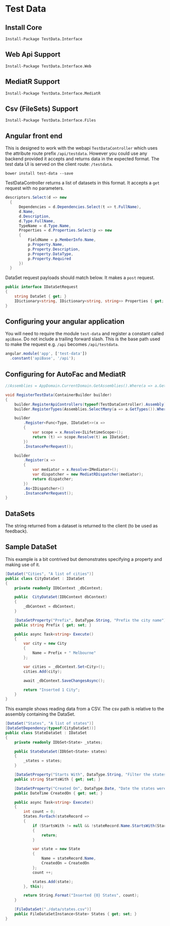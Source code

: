 # Test Data

## Install Core

```
Install-Package TestData.Interface
```

## Web Api Support

```
Install-Package TestData.Interface.Web
```

## MediatR Support

```
Install-Package TestData.Interface.MediatR
```

## Csv (FileSets) Support

```
Install-Package TestData.Interface.Files
```

## Angular front end

This is designed to work with the webapi `TestDataController` which uses the attribute route prefix `/api/testdata`. However you could use any backend provided it accepts and returns data in the expected format. The test data UI is served on the client route: `/testdata`.

```
bower install test-data --save
```

TestDataController returns a list of datasets in this format. It accepts a `get` request with no parameters.

``` csharp
descriptors.Select(d => new
  {
      Dependencies = d.Dependencies.Select(t => t.FullName),
      d.Name,
      d.Description,
      d.Type.FullName,
      TypeName = d.Type.Name,
      Properties = d.Properties.Select(p => new
      {
          FieldName = p.MemberInfo.Name,
          p.Property.Name,
          p.Property.Description,
          p.Property.DataType,
          p.Property.Required
      })
  }
```

DataSet request payloads should match below. It makes a `post` request.

``` csharp
public interface IDataSetRequest
{
    string DataSet { get; }
    IDictionary<string, IDictionary<string, string>> Properties { get; }
}
```

## Configuring your angular application

You will need to require the module `test-data` and register a constant called `apiBase`. Do not include a trailing forward slash. This is the base path used to make the request e.g. `/api` becomes `/api/testdata`.

``` js
angular.module('app', ['test-data'])
  .constant('apiBase', '/api');
```

## Configuring for AutoFac and MediatR

``` csharp
//Assemblies = AppDomain.CurrentDomain.GetAssemblies().Where(a => a.GetName().Name.StartsWith("demo") || a.GetName().Name.StartsWith("TestData")).ToArray();

void RegisterTestData(ContainerBuilder builder)
{
    builder.RegisterApiControllers(typeof(TestDataController).Assembly);
    builder.RegisterTypes(Assemblies.SelectMany(a => a.GetTypes()).Where(x => !x.IsAbstract && typeof(IDataSet).IsAssignableFrom(x)).ToArray());

    builder
        .Register<Func<Type, IDataSet>>(x =>
        {
            var scope = x.Resolve<ILifetimeScope>();
            return (t) => scope.Resolve(t) as IDataSet;
        })
        .InstancePerRequest();

    builder
        .Register(x =>
        {
            var mediator = x.Resolve<IMediator>();
            var dispatcher = new MediatRDispatcher(mediator);
            return dispatcher;
        })
        .As<IDispatcher>()
        .InstancePerRequest();
}
```

## DataSets

The string returned from a dataset is returned to the client (to be used as feedback).

## Sample DataSet

This example is a bit contrived but demonstrates specifying a property and making use of it.

``` csharp
[DataSet("Cities", "A list of cities")]
public class CityDataSet : IDataSet
{
    private readonly IDbContext _dbContext;

    public  CityDataSet(IDbContext dbContext)
    {
        _dbContext = dbContext;
    }

    [DataSetProperty("Prefix", DataType.String, "Prefix the city name")]
    public string Prefix { get; set; }

    public async Task<string> Execute()
    {
        var city = new City
        {
            Name = Prefix + " Melbourne"
        };

        var cities = _dbContext.Set<City>();
        cities.Add(city);

        await _dbContext.SaveChangesAsync();

        return "Inserted 1 City";
    }
}
```

This example shows reading data from a CSV. The csv path is relative to the assembly containing the DataSet.

``` csharp
[DataSet("States", "A list of states")]
[DataSetDependency(typeof(CityDataSet))]
public class StateDataSet : IDataSet
{
    private readonly IDbSet<State> _states;

    public StateDataSet(IDbSet<State> states)
    {
        _states = states;
    }

    [DataSetProperty("Starts With", DataType.String, "Filter the states inserted", Required = true)]
    public string StartsWith { get; set; }

    [DataSetProperty("Created On", DataType.Date, "Date the states were created on")]
    public DateTime CreatedOn { get; set; }

    public async Task<string> Execute()
    {
        int count = 0;
        States.ForEach(stateRecord =>
        {
            if (StartsWith != null && !stateRecord.Name.StartsWith(StartsWith))
            {
                return;
            }

            var state = new State
            {
                Name = stateRecord.Name,
                CreatedOn = CreatedOn
            };
            count ++;

            states.Add(state);
        }, this);

        return String.Format("Inserted {0} States", count);
    }

    [FileDataSet("./data/states.csv")]
    public FileDataSetInstance<State> States { get; set; }
}
```
